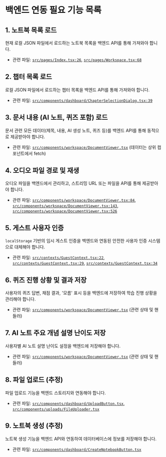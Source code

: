 # 백엔드 연동 필요 기능 목록

## 1. 노트북 목록 로드
현재 로컬 JSON 파일에서 로드하는 노트북 목록을 백엔드 API를 통해 가져와야 합니다.
*   관련 파일: [`src/pages/Index.tsx:26`](src/pages/Index.tsx:26), [`src/pages/Workspace.tsx:68`](src/pages/Workspace.tsx:68)

## 2. 챕터 목록 로드
로컬 JSON 파일에서 로드하는 챕터 목록을 백엔드 API를 통해 가져와야 합니다.
*   관련 파일: [`src/components/dashboard/ChapterSelectionDialog.tsx:39`](src/components/dashboard/ChapterSelectionDialog.tsx:39)

## 3. 문서 내용 (AI 노트, 퀴즈 포함) 로드
문서 관련 모든 데이터(제목, 내용, AI 생성 노트, 퀴즈 등)를 백엔드 API를 통해 동적으로 제공받아야 합니다.
*   관련 파일: [`src/components/workspace/DocumentViewer.tsx`](src/components/workspace/DocumentViewer.tsx) (데이터는 상위 컴포넌트에서 fetch)

## 4. 오디오 파일 경로 및 재생
오디오 파일을 백엔드에서 관리하고, 스트리밍 URL 또는 파일을 API를 통해 제공받아야 합니다.
*   관련 파일: [`src/components/workspace/DocumentViewer.tsx:84`](src/components/workspace/DocumentViewer.tsx:84), [`src/components/workspace/DocumentViewer.tsx:143`](src/components/workspace/DocumentViewer.tsx:143), [`src/components/workspace/DocumentViewer.tsx:526`](src/components/workspace/DocumentViewer.tsx:526)

## 5. 게스트 사용자 인증
`localStorage` 기반의 임시 게스트 인증을 백엔드와 연동된 안전한 사용자 인증 시스템으로 대체해야 합니다.
*   관련 파일: [`src/contexts/GuestContext.tsx:22`](src/contexts/GuestContext.tsx:22), [`src/contexts/GuestContext.tsx:29`](src/contexts/GuestContext.tsx:29), [`src/contexts/GuestContext.tsx:34`](src/contexts/GuestContext.tsx:34)

## 6. 퀴즈 진행 상황 및 결과 저장
사용자의 퀴즈 답변, 채점 결과, '모름' 표시 등을 백엔드에 저장하여 학습 진행 상황을 관리해야 합니다.
*   관련 파일: [`src/components/workspace/DocumentViewer.tsx`](src/components/workspace/DocumentViewer.tsx) (관련 상태 및 핸들러)

## 7. AI 노트 주요 개념 설명 난이도 저장
사용자별 AI 노트 설명 난이도 설정을 백엔드에 저장해야 합니다.
*   관련 파일: [`src/components/workspace/DocumentViewer.tsx`](src/components/workspace/DocumentViewer.tsx) (관련 상태 및 핸들러)

## 8. 파일 업로드 (추정)
파일 업로드 기능을 백엔드 스토리지와 연동해야 합니다.
*   관련 파일: [`src/components/dashboard/UploadButton.tsx`](src/components/dashboard/UploadButton.tsx), [`src/components/uploads/FileUploader.tsx`](src/components/uploads/FileUploader.tsx)

## 9. 노트북 생성 (추정)
노트북 생성 기능을 백엔드 API와 연동하여 데이터베이스에 정보를 저장해야 합니다.
*   관련 파일: [`src/components/dashboard/CreateNotebookButton.tsx`](src/components/dashboard/CreateNotebookButton.tsx)